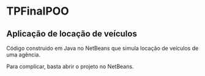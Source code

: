 # TPFinalPOO

## Aplicação de locação de veículos

Código construido em Java no NetBeans que simula locação de veículos de uma agência.

Para complicar, basta abrir o projeto no NetBeans.

